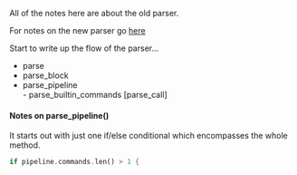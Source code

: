 
All of the notes here are about the old parser.

For notes on the new parser go [here](./new-nu-parser)

Start to write up the flow of the parser...

* parse
* parse_block
* parse_pipeline   
      - parse_builtin_commands [parse_call]


#### Notes on parse_pipeline()

It starts out with just one if/else conditional which encompasses the whole method.

```rust
if pipeline.commands.len() > 1 {
  ```
